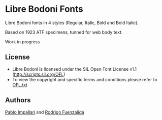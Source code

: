 Libre Bodoni Fonts
======================

Libre Bodoni fonts in 4 styles (Regular, Italic, Bold and Bold Italic).

Based on 1923 ATF specimens, tunned for web body text.

Work in progress

## License

- Libre Bodoni is licensed under the SIL Open Font License v1.1 (<http://scripts.sil.org/OFL>)
- To view the copyright and specific terms and conditions please refer to [OFL.txt](https://github.com/impallari/Libre-Bodoni/blob/master/OFL.txt)

## Authors

[Pablo Impallari](http://www.impallari.com) and [Rodrigo Fuenzalida](http://www.rfuenzalida.com)
